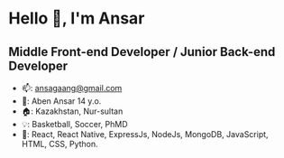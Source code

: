 # Hello 👋, I'm Ansar
## Middle Front-end Developer / Junior Back-end Developer

- 📫: ansagaang@gmail.com
- 👨: Aben Ansar 14 y.o.
- 🏠: Kazakhstan, Nur-sultan
- 💡: Basketball, Soccer, PhMD
- 🔑: React, React Native, ExpressJs, NodeJs, MongoDB, JavaScript, HTML, CSS, Python.
